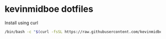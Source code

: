 # kevinmidboe dotfiles

Install using curl

```bash
/bin/bash -c "$(curl -fsSL https://raw.githubusercontent.com/kevinmidboe/dotfiles/main/install.sh)"
```
